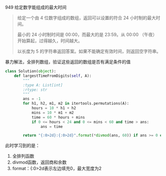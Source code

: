949 给定数字能组成的最大时间

> 给定一个由 4 位数字组成的数组，返回可以设置的符合 24 小时制的最大时间。
>
> 最小的 24 小时制时间是 00:00，而最大的是 23:59。从 00:00 （午夜）开始算起，过得越久，时间越大。
>
> 以长度为 5 的字符串返回答案。如果不能确定有效时间，则返回空字符串。
>

暴力解法，全排列数组，验证这些返回的数组是否有满足条件的值

```python
class Solution(object):
    def largestTimeFromDigits(self, A):
        """
        :type A: List[int]
        :rtype: str
        """
        ans = -1
        for h1, h2, m1, m2 in itertools.permutations(A):
            hours = 10 * h1 + h2
            mins = 10 * m1 + m2
            time = 60 * hours + mins
            if 0 <= hours < 24 and 0 <= mins < 60 and time > ans:
                ans = time

        return "{:0>2d}:{:0>2d}".format(*divmod(ans, 60)) if ans >= 0 else ""
```

此时学习到的是：

1. 全排列函数
2. divmod函数，返回商和余数
3. format：{:0>2d表示左边填充0，最大宽度为2
